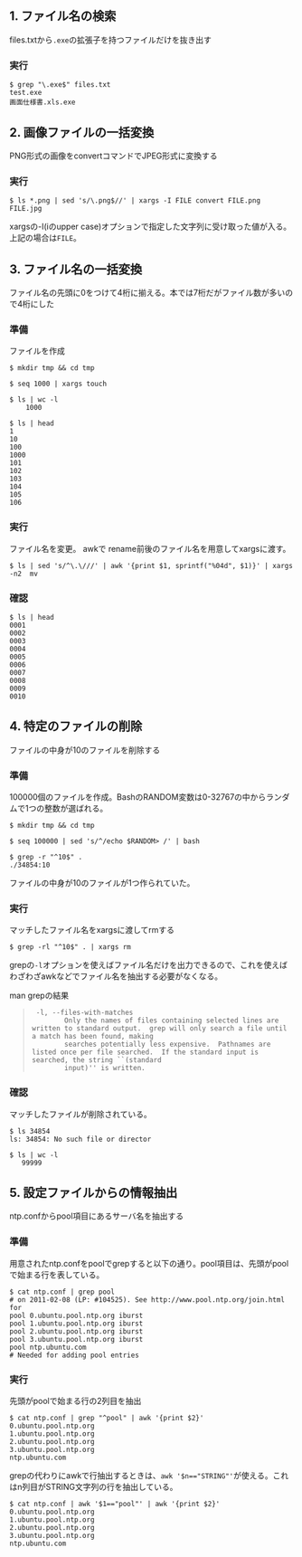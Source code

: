## 1. ファイル名の検索

files.txtから`.exe`の拡張子を持つファイルだけを抜き出す

### 実行

```
$ grep "\.exe$" files.txt
test.exe
画面仕様書.xls.exe
```

## 2. 画像ファイルの一括変換

PNG形式の画像をconvertコマンドでJPEG形式に変換する

### 実行

```
$ ls *.png | sed 's/\.png$//' | xargs -I FILE convert FILE.png FILE.jpg

```

xargsの-I(iのupper case)オプションで指定した文字列に受け取った値が入る。上記の場合は`FILE`。

## 3. ファイル名の一括変換

ファイル名の先頭に0をつけて4桁に揃える。本では7桁だがファイル数が多いので4桁にした

### 準備

ファイルを作成

```
$ mkdir tmp && cd tmp

$ seq 1000 | xargs touch

$ ls | wc -l
    1000

$ ls | head
1
10
100
1000
101
102
103
104
105
106
```

### 実行

ファイル名を変更。 awkで rename前後のファイル名を用意してxargsに渡す。

```
$ ls | sed 's/^\.\///' | awk '{print $1, sprintf("%04d", $1)}' | xargs -n2  mv
```

### 確認

```
$ ls | head
0001
0002
0003
0004
0005
0006
0007
0008
0009
0010
```

## 4. 特定のファイルの削除

ファイルの中身が10のファイルを削除する

### 準備

100000個のファイルを作成。BashのRANDOM変数は0-32767の中からランダムで1つの整数が選ばれる。

```
$ mkdir tmp && cd tmp

$ seq 100000 | sed 's/^/echo $RANDOM> /' | bash

$ grep -r "^10$" .
./34854:10
```

ファイルの中身が10のファイルが1つ作られていた。

### 実行

マッチしたファイル名をxargsに渡してrmする

```
$ grep -rl "^10$" . | xargs rm
```

grepの`-l`オプションを使えばファイル名だけを出力できるので、これを使えばわざわざawkなどでファイル名を抽出する必要がなくなる。

man grepの結果

>      -l, --files-with-matches
>             Only the names of files containing selected lines are written to standard output.  grep will only search a file until a match has been found, making
>             searches potentially less expensive.  Pathnames are listed once per file searched.  If the standard input is searched, the string ``(standard
>             input)'' is written.

### 確認

マッチしたファイルが削除されている。

```
$ ls 34854
ls: 34854: No such file or director

$ ls | wc -l
   99999
```

## 5. 設定ファイルからの情報抽出

ntp.confからpool項目にあるサーバ名を抽出する

### 準備

用意されたntp.confをpoolでgrepすると以下の通り。pool項目は、先頭がpoolで始まる行を表している。
```
$ cat ntp.conf | grep pool
# on 2011-02-08 (LP: #104525). See http://www.pool.ntp.org/join.html for
pool 0.ubuntu.pool.ntp.org iburst
pool 1.ubuntu.pool.ntp.org iburst
pool 2.ubuntu.pool.ntp.org iburst
pool 3.ubuntu.pool.ntp.org iburst
pool ntp.ubuntu.com
# Needed for adding pool entries
```

### 実行

先頭がpoolで始まる行の2列目を抽出

```
$ cat ntp.conf | grep "^pool" | awk '{print $2}'
0.ubuntu.pool.ntp.org
1.ubuntu.pool.ntp.org
2.ubuntu.pool.ntp.org
3.ubuntu.pool.ntp.org
ntp.ubuntu.com
```

grepの代わりにawkで行抽出するときは、`awk '$n=="STRING"'`が使える。これはn列目がSTRING文字列の行を抽出している。

```
$ cat ntp.conf | awk '$1=="pool"' | awk '{print $2}'
0.ubuntu.pool.ntp.org
1.ubuntu.pool.ntp.org
2.ubuntu.pool.ntp.org
3.ubuntu.pool.ntp.org
ntp.ubuntu.com
```